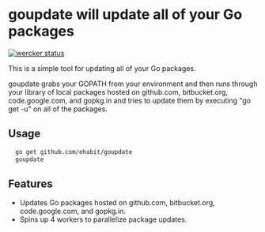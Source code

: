 # goupdate will update all of your Go packages

[![wercker status](https://app.wercker.com/status/ee5eb248e1a1fbc02c83626807e511e8/m "wercker status")](https://app.wercker.com/project/bykey/ee5eb248e1a1fbc02c83626807e511e8)

This is a simple tool for updating all of your Go packages. 

goupdate grabs your GOPATH from your environment and then runs through your library of local packages hosted on github.com, bitbucket.org, code.google.com, and gopkg.in and tries to update them by executing "go get -u" on all of the packages. 

## Usage
````bash
  go get github.com/ehabit/goupdate
  goupdate
````

## Features
+ Updates Go packages hosted on github.com, bitbucket.org, code.google.com, and gopkg.in.
+ Spins up 4 workers to parallelize package updates.